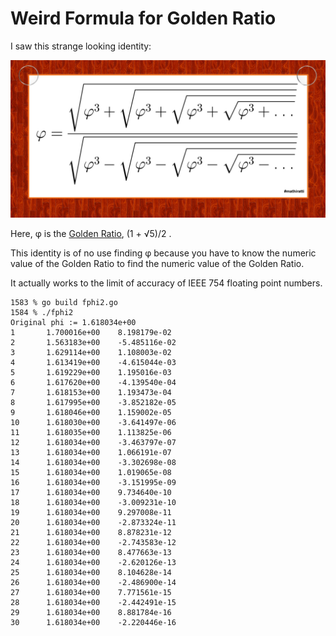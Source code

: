 # Weird Formula for Golden Ratio

I saw this strange looking identity:

![golden ratio formula](phi_formula.jpg)

Here, &phi; is the [Golden Ratio](https://en.wikipedia.org/wiki/Golden_ratio),
(1 + √5)/2 .

This identity is of no use finding &phi;
because you have to know the numeric value of the Golden Ratio
to find the numeric value of the Golden Ratio.

It actually works to the limit of accuracy of IEEE 754 floating point numbers.

```
1583 % go build fphi2.go
1584 % ./fphi2
Original phi := 1.618034e+00
1       1.700016e+00    8.198179e-02
2       1.563183e+00    -5.485116e-02
3       1.629114e+00    1.108003e-02
4       1.613419e+00    -4.615044e-03
5       1.619229e+00    1.195016e-03
6       1.617620e+00    -4.139540e-04
7       1.618153e+00    1.193473e-04
8       1.617995e+00    -3.852182e-05
9       1.618046e+00    1.159002e-05
10      1.618030e+00    -3.641497e-06
11      1.618035e+00    1.113825e-06
12      1.618034e+00    -3.463797e-07
13      1.618034e+00    1.066191e-07
14      1.618034e+00    -3.302698e-08
15      1.618034e+00    1.019065e-08
16      1.618034e+00    -3.151995e-09
17      1.618034e+00    9.734640e-10
18      1.618034e+00    -3.009231e-10
19      1.618034e+00    9.297008e-11
20      1.618034e+00    -2.873324e-11
21      1.618034e+00    8.878231e-12
22      1.618034e+00    -2.743583e-12
23      1.618034e+00    8.477663e-13
24      1.618034e+00    -2.620126e-13
25      1.618034e+00    8.104628e-14
26      1.618034e+00    -2.486900e-14
27      1.618034e+00    7.771561e-15
28      1.618034e+00    -2.442491e-15
29      1.618034e+00    8.881784e-16
30      1.618034e+00    -2.220446e-16
```
